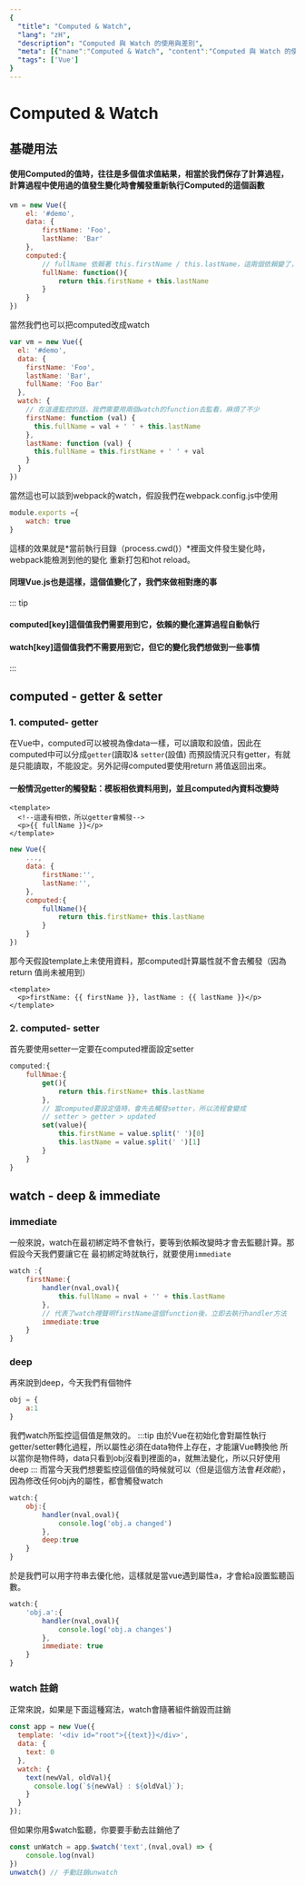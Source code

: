 ```yaml
---
{
  "title": "Computed & Watch",
  "lang": "zH",
  "description": "Computed 與 Watch 的使用與差別",
  "meta": [{"name":"Computed & Watch", "content":"Computed 與 Watch 的使用與差別"}],
  "tags": ['Vue']
}
---
```

# Computed & Watch

## 基礎用法

#### 使用Computed的值時，往往是多個值求值結果，相當於我們保存了計算過程，計算過程中使用過的值發生變化時會觸發重新執行Computed的這個函數
```javascript
vm = new Vue({
    el: '#demo',
    data: {
        firstName: 'Foo',
        lastName: 'Bar'
    },
    computed:{
        // fullName 依賴著 this.firstName / this.lastName，這兩個依賴變了，fullName重新觸發
        fullName: function(){
            return this.firstName + this.lastName
        }   
    }
})
```
當然我們也可以把computed改成watch
```javascript
var vm = new Vue({
  el: '#demo',
  data: {
    firstName: 'Foo',
    lastName: 'Bar',
    fullName: 'Foo Bar'
  },
  watch: {
    // 在這邊監控的話，我們需要用兩個watch的function去監看，麻煩了不少
    firstName: function (val) {
      this.fullName = val + ' ' + this.lastName
    },
    lastName: function (val) {
      this.fullName = this.firstName + ' ' + val
    }
  }
})
```
當然這也可以談到webpack的watch，假設我們在webpack.config.js中使用
```javascript
module.exports ={
    watch: true
}
```
這樣的效果就是*當前執行目錄（process.cwd()）*裡面文件發生變化時，webpack能檢測到他的變化
重新打包和hot reload。
#### 同理Vue.js也是這樣，這個值變化了，我們來做相對應的事
::: tip 
#### computed[key]這個值我們需要用到它，依賴的變化運算過程自動執行
#### watch[key]這個值我們不需要用到它，但它的變化我們想做到一些事情
:::

## computed - getter & setter

### 1. computed- getter
在Vue中，computed可以被視為像data一樣，可以讀取和設值，因此在computed中可以分成`getter`(讀取)& `setter`(設值)
而預設情況只有getter，有就是只能讀取，不能設定。另外記得computed要使用return 將值返回出來。
#### 一般情況getter的觸發點：模板相依資料用到，並且computed內資料改變時
```vue
<template>
  <!--這邊有相依，所以getter會觸發-->
  <p>{{ fullName }}</p>
</template>
```
```javascript
new Vue({
    ...,
    data: {
        firstName:'',
        lastName:'',
    },
    computed:{
        fullName(){
            return this.firstName+ this.lastName
        }   
    }      
})
```
那今天假設template上未使用資料，那computed計算屬性就不會去觸發（因為return 值尚未被用到）
```vue
<template>
  <p>firstName: {{ firstName }}, lastName : {{ lastName }}</p>
</template>
```

### 2. computed- setter
首先要使用setter一定要在computed裡面設定setter
```javascript
computed:{
    fullNmae:{
        get(){
            return this.firstName+ this.lastName
        },
        // 當computed要設定值時，會先去觸發setter，所以流程會變成
        // setter > getter > updated
        set(value){
            this.firstName = value.split(' ')[0]
            this.lastName = value.split(' ')[1]
        }   
    }
}
```

## watch - deep & immediate
### immediate
一般來說，watch在最初綁定時不會執行，要等到依賴改變時才會去監聽計算。那假設今天我們要讓它在
最初綁定時就執行，就要使用`immediate`
```javascript
watch :{
    firstName:{
        handler(nval,oval){
            this.fullName = nval + '' + this.lastName
        },
        // 代表了watch裡聲明firstName這個function後，立即去執行handler方法
        immediate:true
    }
}
```

### deep
再來說到deep，今天我們有個物件
```javascript
obj = {
    a:1
}
```
我們watch所監控這個值是無效的。
:::tip
由於Vue在初始化會對屬性執行getter/setter轉化過程，所以屬性必須在data物件上存在，才能讓Vue轉換他
所以當你是物件時，data只看到obj沒看到裡面的a，就無法變化，所以只好使用deep
:::
而當今天我們想要監控這個值的時候就可以（但是這個方法會*耗效能*），因為修改任何obj內的屬性，都會觸發watch
```javascript
watch:{
    obj:{
        handler(nval,oval){
            console.log('obj.a changed')
        },
        deep:true
    }
}
```
於是我們可以用字符串去優化他，這樣就是當vue遇到屬性a，才會給a設置監聽函數。
```javascript
watch:{
    'obj.a':{
        handler(nval,oval){
            console.log('obj.a changes')
        },
        immediate: true
    }
}
```

### watch 註銷
正常來說，如果是下面這種寫法，watch會隨著組件銷毀而註銷
```javascript
const app = new Vue({
  template: '<div id="root">{{text}}</div>',
  data: {
    text: 0
  },
  watch: {
    text(newVal, oldVal){
      console.log(`${newVal} : ${oldVal}`);
    }
  }
});
```
但如果你用$watch監聽，你要要手動去註銷他了
```javascript
const unWatch = app.$watch('text',(nval,oval) => {
    console.log(nval)
})
unwatch() // 手動註銷unwatch
```
